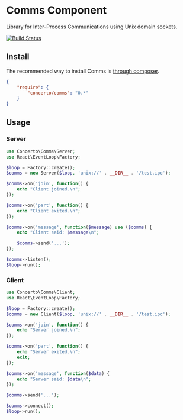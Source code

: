 # Comms Component

Library for Inter-Process Communications using Unix domain sockets.

[![Build Status](https://secure.travis-ci.org/concertophp/comms.png?branch=master)](http://travis-ci.org/concertophp/comms)


## Install

The recommended way to install Comms is [through composer](http://getcomposer.org).

```JSON
{
    "require": {
        "concerto/comms": "0.*"
    }
}
```


## Usage
### Server

```php
use Concerto\Comms\Server;
use React\EventLoop\Factory;

$loop = Factory::create();
$comms = new Server($loop, 'unix://' . __DIR__ . '/test.ipc');

$comms->on('join', function() {
	echo "Client joined.\n";
});

$comms->on('part', function() {
	echo "Client exited.\n";
});

$comms->on('message', function($message) use ($comms) {
	echo "Client said: $message\n";

	$comms->send('...');
});

$comms->listen();
$loop->run();
```

### Client

```php
use Concerto\Comms\Client;
use React\EventLoop\Factory;

$loop = Factory::create();
$comms = new Client($loop, 'unix://' . __DIR__ . '/test.ipc');

$comms->on('join', function() {
	echo "Server joined.\n";
});

$comms->on('part', function() {
	echo "Server exited.\n";
	exit;
});

$comms->on('message', function($data) {
	echo "Server said: $data\n";
});

$comms->send('...');

$comms->connect();
$loop->run();
```